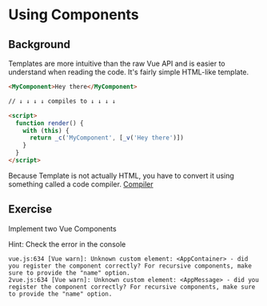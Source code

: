 # Using Components

## Background

Templates are more intuitive than the raw Vue API and is easier to understand when
reading the code. It's fairly simple HTML-like template.

```html
<MyComponent>Hey there</MyComponent>

// ↓ ↓ ↓ ↓ compiles to ↓ ↓ ↓ ↓

<script>
  function render() {
    with (this) {
      return _c('MyComponent', [_v('Hey there')])
    }
  }
</script>
```

Because Template is not actually HTML, you have to convert it using something
called a code compiler. [Compiler](https://vuejs-tips.github.io/compiler/#PCEtLSB0eXBlIHlvdXIgaHRtbCBoZXJlIC0tPgo8ZGl2IGNsYXNzPSJjb250YWluZXIiPkhlbGxvIFdvcmxkPC9kaXY+)

## Exercise

Implement two Vue Components

Hint: Check the error in the console

```
vue.js:634 [Vue warn]: Unknown custom element: <AppContainer> - did you register the component correctly? For recursive components, make sure to provide the "name" option.
2vue.js:634 [Vue warn]: Unknown custom element: <AppMessage> - did you register the component correctly? For recursive components, make sure to provide the "name" option.

```
